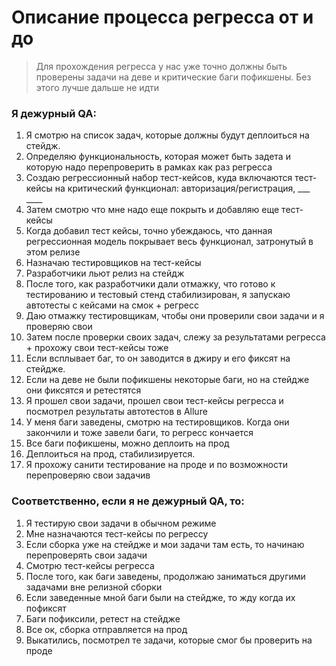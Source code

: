 # Описание процесса регресса от и до
> Для прохождения регресса у нас уже точно должны быть проверены задачи на деве и критические баги пофикшены. Без этого лучше дальше не идти
### Я дежурный QA:
1. Я смотрю на список задач, которые должны будут деплоиться на стейдж.
2. Определяю функциональность, которая может быть задета и которую надо перепроверить в рамках как раз регресса
3. Создаю регрессионный набор тест-кейсов, куда включаются тест-кейсы на критический функционал: авторизация/регистрация, ___ ____
4. Затем смотрю что мне надо еще покрыть и добавляю еще тест-кейсы
5. Когда добавил тест кейсы, точно убеждаюсь, что данная регрессионная модель покрывает весь функционал, затронутый в этом релизе
6. Назначаю тестировщиков на тест-кейсы
7. Разработчики льют релиз на стейдж
8. После того, как разработчики дали отмажку, что готово к тестированию и тестовый стенд стабилизирован, я запускаю автотесты с кейсами на смок + регресс
9. Даю отмажку тестировщикам, чтобы они проверили свои задачи и я проверяю свои
10. Затем после проверки своих задач, слежу за результатами регресса + прохожу свои тест-кейсы тоже
11. Если всплывает баг, то он заводится в джиру и его фиксят на стейдже.
12. Если на деве не были пофикшены некоторые баги, но на стейдже они фиксятся и ретестятся
13. Я прошел свои задачи, прошел свои тест-кейсы регресса и посмотрел результаты автотестов в Allure
14. У меня баги заведены, смотрю на тестировщиков. Когда они закончили и тоже завели баги, то регресс кончается
15. Все баги пофикшены, можно деплоить на прод
16. Деплоиться на прод, стабилизируется. 
17. Я прохожу санити тестирование на проде и по возможности перепроверяю свои задачив


### <p>Соответственно, если я не дежурный QA, то: </p>
1. Я тестирую свои задачи в обычном режиме
2. Мне назначаются тест-кейсы по регрессу
3. Если сборка уже на стейдже и мои задачи там есть, то начинаю перепроверять свои задачи
4. Смотрю тест-кейсы регресса
5. После того, как баги заведены, продолжаю заниматься другими задачами вне релизной сборки
6. Если заведенные мной баги были на стейдже, то жду когда их пофиксят
7. Баги пофиксили, ретест на стейдже
8. Все ок, сборка отправляется на прод
9. Выкатились, посмотрел те задачи, которые смог бы проверить на проде
